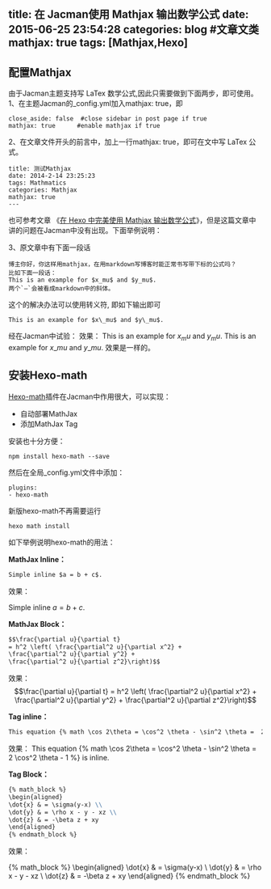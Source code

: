 title: 在 Jacman使用 Mathjax 输出数学公式
date: 2015-06-25 23:54:28
categories: blog #文章文类
mathjax: true
tags: [Mathjax,Hexo]
---
## 配置Mathjax
由于Jacman主题支持写 LaTex 数学公式,因此只需要做到下面两步，即可使用。
1、在主题Jacman的_config.yml加入mathjax: true，即
```
close_aside: false  #close sidebar in post page if true
mathjax: true      #enable mathjax if true
```
2、在文章文件开头的前言中，加上一行mathjax: true，即可在文中写 LaTex 公式。
```
title: 测试Mathjax
date: 2014-2-14 23:25:23
tags: Mathmatics
categories: Mathjax
mathjax: true
---
```
<!--more-->
也可参考文章
《[在 Hexo 中完美使用 Mathjax 输出数学公式][1]》，但是这篇文章中讲的问题在Jacman中没有出现。下面举例说明：

3、原文章中有下面一段话 
```
博主你好，你这样用mathjax，在用markdown写博客时能正常书写带下标的公式吗？
比如下面一段话：
This is an example for $x_mu$ and $y_mu$.
两个`—`会被看成markdown中的斜体。
```
这个的解决办法可以使用转义符, 即如下输出即可
```
This is an example for $x\_mu$ and $y\_mu$.
```
经在Jacman中试验：
效果：
      This is an example for $x_mu$ and $y_mu$.
      This is an example for $x\_mu$ and $y\_mu$.
效果是一样的。
## 安装Hexo-math
[Hexo-math][2]插件在Jacman中作用很大，可以实现：

- 自动部署MathJax
- 添加MathJax Tag

安装也十分方便：
```
npm install hexo-math --save
```
然后在全局_config.yml文件中添加：
```
plugins:
- hexo-math
```
新版hexo-math不再需要运行 
```
hexo math install
```
如下举例说明hexo-math的用法：

**MathJax Inline：**

```markdown
Simple inline $a = b + c$.
```
效果：

Simple inline $a = b + c$.

**MathJax Block：**
```markdown
$$\frac{\partial u}{\partial t}
= h^2 \left( \frac{\partial^2 u}{\partial x^2} +
\frac{\partial^2 u}{\partial y^2} +
\frac{\partial^2 u}{\partial z^2}\right)$$
```
效果：
$$\frac{\partial u}{\partial t}
= h^2 \left( \frac{\partial^2 u}{\partial x^2} +
\frac{\partial^2 u}{\partial y^2} +
\frac{\partial^2 u}{\partial z^2}\right)$$

**Tag inline：**
```markdown
This equation {% math \cos 2\theta = \cos^2 \theta - \sin^2 \theta =  2 \cos^2 \theta - 1 %} is inline.
```
效果：
This equation {% math \cos 2\theta = \cos^2 \theta - \sin^2 \theta =  2 \cos^2 \theta - 1 %} is inline.

**Tag Block：**
```markdown
{% math_block %}
\begin{aligned}
\dot{x} & = \sigma(y-x) \\
\dot{y} & = \rho x - y - xz \\
\dot{z} & = -\beta z + xy
\end{aligned}
{% endmath_block %}
```
效果：

{% math_block %}
\begin{aligned}
\dot{x} & = \sigma(y-x) \\
\dot{y} & = \rho x - y - xz \\
\dot{z} & = -\beta z + xy
\end{aligned}
{% endmath_block %}


  [1]: http://lukang.me/2014/mathjax-for-hexo.html
  [2]: https://github.com/akfish/hexo-math
